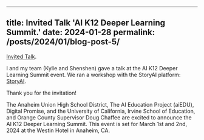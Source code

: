 
---
title: Invited Talk 'AI K12 Deeper Learning Summit.'
date: 2024-01-28
permalink: /posts/2024/01/blog-post-5/
---
[Invited Talk](https://web.cvent.com/event/878601bf-fb79-4341-ae2f-e319ac3d1c2f/websitePage:5a84a07b-ec3d-435e-a8c6-9ab7d293d6bc).

I and my team (Kylie and Shenshen) gave a talk at the AI K12 Deeper Learning Summit event.
We ran a workshop with the StoryAI platform: [StoryAI](https://story-ai.co/index.html#/).

Thank you for the invitation!

The Anaheim Union High School District, The AI Education Project (aiEDU), Digital Promise, and the University of California, Irvine School of Education, and Orange County Supervisor Doug Chaffee are excited to announce the AI K12 Deeper Learning Summit. This event is set for March 1st and 2nd, 2024 at the Westin Hotel in Anaheim, CA.
